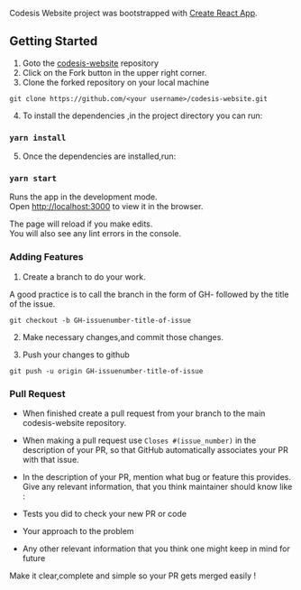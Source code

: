 Codesis Website project was bootstrapped with [Create React App](https://github.com/facebook/create-react-app).

## Getting Started
1. Goto the [codesis-website](https://github.com/The-Codesis/codesis-website/) repository
2. Click on the Fork button in the upper right corner.
3. Clone the forked repository on your local machine
```
git clone https://github.com/<your username>/codesis-website.git
```
4. To install the dependencies ,in the project directory you can run:
### `yarn install`
5. Once the dependencies are installed,run:
### `yarn start`
Runs the app in the development mode.<br />
Open [http://localhost:3000](http://localhost:3000) to view it in the browser.

The page will reload if you make edits.<br />
You will also see any lint errors in the console.

### Adding Features

1. Create a branch to do your work.

A good practice is to call the branch in the form of GH-<issue-number> followed by the title of the issue.
```
git checkout -b GH-issuenumber-title-of-issue
```
2. Make necessary changes,and commit those changes.

3. Push your changes to github
```
git push -u origin GH-issuenumber-title-of-issue
```
### Pull Request

- When finished create a pull request from your branch to the main codesis-website repository.

- When making a pull request use `Closes #(issue_number)` in the description of your PR, so that GitHub automatically associates your PR with that issue.

- In the description of your PR, mention what bug or feature this provides. Give any relevant information, that you think maintainer should know like :

 - Tests you did to check your new PR or code
 - Your approach to the problem
 - Any other relevant information that you think one might keep in mind for future

Make it clear,complete and simple so your PR gets merged easily !




